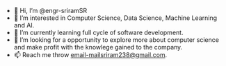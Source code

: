 - 👋 Hi, I’m @engr-sriramSR
- 👀 I’m interested in Computer Science, Data Science, Machine Learning and AI.
- 🌱 I’m currently learning full cycle of software development.
- 💞️ I’m looking for a opportunity to explore more about computer science and make profit with the knowlege gained to the company.
- 📫 Reach me throw email-mailsriram238@gmail.com.

<!---
engr-sriramSR/engr-sriramSR is a ✨ special ✨ repository because its `README.md` (this file) appears on your GitHub profile.
You can click the Preview link to take a look at your changes.
--->
